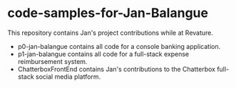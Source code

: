 # code-samples-for-Jan-Balangue
This repository contains Jan's project contributions while at Revature.
* p0-jan-balangue contains all code for a console banking application.
* p1-jan-balangue contains all code for a full-stack expense reimbursement system.
* ChatterboxFrontEnd contains Jan's contributions to the Chatterbox full-stack social media platform.